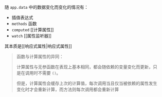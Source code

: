 随 `app.data` 中的数据变化而变化的情况有：

* 插值表达式
* `methods` 函数
* `computed` [[计算属性]]
* `watch` [[属性监听器]]

其本质是[[响应式属性|响应式属性]]

> 函数与计算属性的异同：
>
> 计算属性与无参函数在表现上基本相同，都会随依赖的变量变化而更新，只是在调用时不需要 `()`。
>
> 但是，计算属性会缓存上次的计算值，每次调用当且仅当被依赖的属性发生变化时才会重新计算，而方法则每次调用都会重新计算

‍
